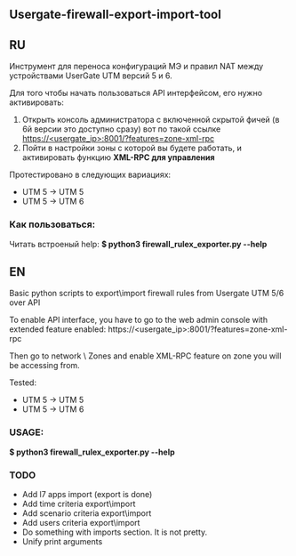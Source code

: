 ## Usergate-firewall-export-import-tool


## RU
Инструмент для переноса конфигураций МЭ и правил NAT между устройствами UserGate UTM версий 5 и 6.

Для того чтобы начать пользоваться API интерфейсом, его нужно активировать:
1. Открыть консоль администратора с включенной скрытой фичей (в 6й версии это доступно сразу) вот по такой ссылке [https://<usergate_ip>:8001/?features=zone-xml-rpc](https://<usergate_ip>:8001/?features=zone-xml-rpc)
2. Пойти в настройки зоны с которой вы будете работать, и активировать функцию **XML-RPC для управления**

Протестировано в следующих вариациях:
- UTM 5 -> UTM 5
- UTM 5 -> UTM 6

### Как пользоваться:
Читать встроеный help:
**$ python3 firewall_rulex_exporter.py --help**

## EN
Basic python scripts to export\import firewall rules from Usergate UTM 5/6 over API

To enable API interface, you have to go to the web admin console with extended feature enabled:
https://<usergate_ip>:8001/?features=zone-xml-rpc

Then go to network \ Zones and enable XML-RPC feature on zone you will be accessing from.

Tested:
- UTM 5 -> UTM 5
- UTM 5 -> UTM 6

### USAGE:
**$ python3 firewall_rulex_exporter.py --help**

### TODO 
- Add l7 apps import (export is done)
- Add time criteria export\import
- Add scenario criteria export\import
- Add users criteria export\import
- Do something with imports section. It is not pretty.
- Unify print arguments
